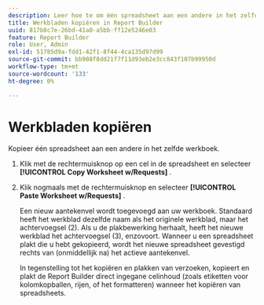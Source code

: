 ```yaml
---
description: Leer hoe te om één spreadsheet aan een andere in het zelfde werkboek te kopiëren.
title: Werkbladen kopiëren in Report Builder
uuid: 817b8c7e-26bd-41a0-a5bb-ff12e5246e03
feature: Report Builder
role: User, Admin
exl-id: 51785d9a-fdd1-42f1-8f44-4ca135d97d99
source-git-commit: bb908f8dd21f7f11d93eb2e3cc843f107b99950d
workflow-type: tm+mt
source-wordcount: '133'
ht-degree: 0%

---
```


# Werkbladen kopiëren

Kopieer één spreadsheet aan een andere in het zelfde werkboek.

1. Klik met de rechtermuisknop op een cel in de spreadsheet en selecteer **[!UICONTROL Copy Worksheet w/Requests]** .
1. Klik nogmaals met de rechtermuisknop en selecteer **[!UICONTROL Paste Worksheet w/Requests]** .

   Een nieuw aantekenvel wordt toegevoegd aan uw werkboek. Standaard heeft het werkblad dezelfde naam als het originele werkblad, maar het achtervoegsel (2). Als u de plakbewerking herhaalt, heeft het nieuwe werkblad het achtervoegsel (3), enzovoort. Wanneer u een spreadsheet plakt die u hebt gekopieerd, wordt het nieuwe spreadsheet gevestigd rechts van (onmiddellijk na) het actieve aantekenvel.

   In tegenstelling tot het kopiëren en plakken van verzoeken, kopieert en plakt de Report Builder direct ingegane celinhoud (zoals etiketten voor kolomkopballen, rijen, of het formatteren) wanneer het kopiëren van spreadsheets.
